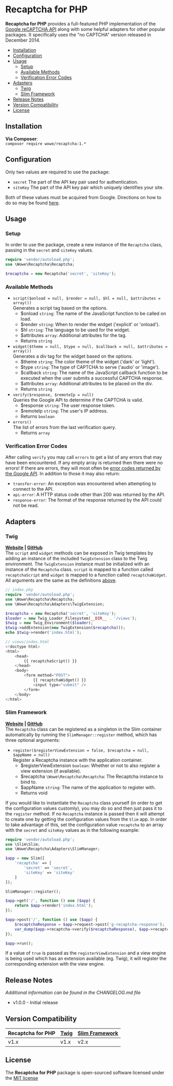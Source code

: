 # Recaptcha for PHP
**Recaptcha for PHP** provides a full-featured PHP implementation of the [Google reCAPTCHA API](https://developers.google.com/recaptcha/) along with some helpful adapters for other popular packages. It specifically uses the "no CAPTCHA" version released in December 2014.

- [Installation](#installation)
- [Configuration](#configuration)
- [Usage](#usage)
    + [Setup](#setup)  
    + [Available Methods](#available-methods)
    + [Verification Error Codes](#verification-error-codes)
- [Adapters](#adapters)
    + [Twig](#twig)
    + [Slim Framework](#slim-framework)
- [Release Notes](#release-notes)
- [Version Compatibility](#version-compatibility)
- [License](#license)

## Installation
**Via Composer**:  
`composer require wowe/recaptcha:1.*`

## Configuration
Only two values are required to use the package:
- `secret` The part of the API key pair used for authentication.
- `siteKey` The part of the API key pair which uniquely identifies your site.

Both of these values must be acquired from Google. Directions on how to do so may be found [here](https://developers.google.com/recaptcha/docs/start).

## Usage

### Setup
In order to use the package, create a new instance of the `Recaptcha` class, passing in the `secret` and `siteKey` values.
```php
require 'vendor/autoload.php';
use \Wowe\Recaptcha\Recaptcha;

$recaptcha = new Recaptcha('secret', 'siteKey');
```

### Available Methods
- `script($onload = null, $render = null, $hl = null, $attributes = array())`  
    Generates a script tag based on the options.  
    + $onload `string`: The name of the JavaScript function to be called on load.
    + $render `string`: When to render the widget ('explicit' or 'onload').
    + $hl `string`: The language to be used for the widget.
    + $attributes `array`: Additional attributes for the tag.
    + Returns `string`
- `widget($theme = null, $type = null, $callback = null, $attributes = array())`  
    Generates a div tag for the widget based on the options.  
    + $theme `string`: The color theme of the widget ('dark' or 'light').
    + $type `string`: The type of CAPTCHA to serve ('audio' or 'image').
    + $callback `string`: The name of the JavaScript callback function to be executed when the user submits a successful CAPTCHA response.
    + $attributes `array`: Additional attributes to be placed on the div.
    + Returns `string`
- `verify($response, $remoteIp = null)`  
    Queries the Google API to determine if the CAPTCHA is valid.
    + $response `string`: The user response token.
    + $remoteIp `string`: The user's IP address.
    + Returns `boolean`
- `errors()`  
    The list of errors from the last verification query.
    + Returns `array`

### Verification Error Codes
After calling `verify` you may call `errors` to get a list of any errors that may have been encountered. If any empty array is returned then there were no errors! If there are errors, they will most often be [error codes returned by the Google API](https://developers.google.com/recaptcha/docs/verify). In addition to those it may also return:
- `transfer-error`: An exception was encountered when attempting to connect to the API.
- `api-error`: A HTTP status code other than 200 was returned by the API.
- `response-error`: The format of the response returned by the API could not be read.

## Adapters

### Twig
**[Website](http://twig.sensiolabs.org/) | [GitHub](https://github.com/twigphp/Twig)**  
The `script` and `widget` methods can be exposed in Twig templates by adding an instance of the included `TwigExtension` class to the Twig environment. The `TwigExtension` instance must be initialized with an instance of the `Recaptcha` class. `script` is mapped to a function called `recaptchaScript` and `widget` is mapped to a function called `recaptchaWidget`. All arguments are the same as the definitions [above](#available-methods).
```php
// index.php
require 'vendor/autoload.php';
use \Wowe\Recaptcha\Recaptcha;
use \Wowe\Recaptcha\Adapters\TwigExtension;

$recaptcha = new Recaptcha('secret', 'siteKey');
$loader = new Twig_Loader_Filesystem(__DIR__ . '/views');
$twig = new Twig_Environment($loader);
$twig->addExtension(new TwigExtension($recaptcha)));
echo $twig->render('index.html');

// views/index.html
<!doctype html>
<html>
    <head>
        {{ recaptchaScript() }}
    </head>
    <body>
        <form method="POST">
            {{ recaptchaWidget() }}
            <input type="submit" />
        </form>
    </body>
</html>
```

### Slim Framework
**[Website](http://www.slimframework.com/) | [GitHub](https://github.com/codeguy/Slim)**  
The `Recaptcha` class can be registered as a singleton in the Slim container automatically by running the `SlimManager::register` method, which has three optional arguments:
- `register($registerViewExtension = false, $recaptcha = null, $appName = null)`  
    Register a Recaptcha instance with the application container.
    + $registerViewExtension `boolean`: Whether or not to also register a view extension (if available).
    + $recaptcha `\Wowe\Recaptcha\Recaptcha`: The Recaptcha instance to bind to.
    + $appName `string`: The name of the application to register with.
    + Returns void

If you would like to instantiate the `Recaptcha` class yourself (in order to get the configuration values customly), you may do so and then just pass it to the `register` method. If no `Recaptcha` instance is passed then it will attempt to create one by getting the configuration values from the `Slim` app. In order to take advantage of this, set the configuration value `recaptcha` to an array with the `secret` and `siteKey` values as in the following example:
```php
require 'vendor/autoload.php';
use \Slim\Slim;
use \Wowe\Recaptcha\Adapters\SlimManager;

$app = new Slim([
    'recaptcha' => [
        'secret' => 'secret',
        'siteKey' => 'siteKey'
    ]
]);

SlimManager::register();

$app->get('/', function () use ($app) {
    return $app->render('index.html');
});

$app->post('/', function () use ($app) {
    $recaptchaResponse = $app->request->post('g-recaptcha-response');
    var_dump($app->recaptcha->verify($recaptchaResponse), $app->recaptcha->errors());
});

$app->run();
```
If a value of `true` is passed as the `registerViewExtension` and a view engine is being used which has an extension available (eg. Twig), it will register the corresponding extension with the view engine.

## Release Notes
*Additional information can be found in the CHANGELOG.md file*
- v1.0.0 - Initial release

## Version Compatibility
Recaptcha for PHP | [Twig](#twig) | [Slim Framework](#slim-framework)
------------------|---------------|----------------------------------
v1.x              | v1.x          | v2.x

License
-------
The **Recaptcha for PHP** package is open-sourced software licensed under the [MIT license](http://opensource.org/licenses/MIT)
